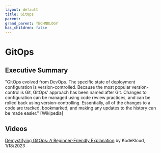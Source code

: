 ```yaml
---
layout: default
title: GitOps
parent: 
grand_parent: TECHNOLOGY
has_children: false
---
```


# GitOps

## Executive Summary

"GitOps evolved from DevOps. The specific state of deployment configuration is version-controlled. Because the most popular version-control is Git, GitOps' approach has been named after Git. Changes to configuration can be managed using code review practices, and can be rolled back using version-controlling. Essentially, all of the changes to a code are tracked, bookmarked, and making any updates to the history can be made easier." [Wikipedia]

## Videos

[Demystifying GitOps: A Beginner-Friendly Explanation](https://www.youtube.com/watch?v=GlG6Xr2HH1g) by KodeKloud, 1/18/2023